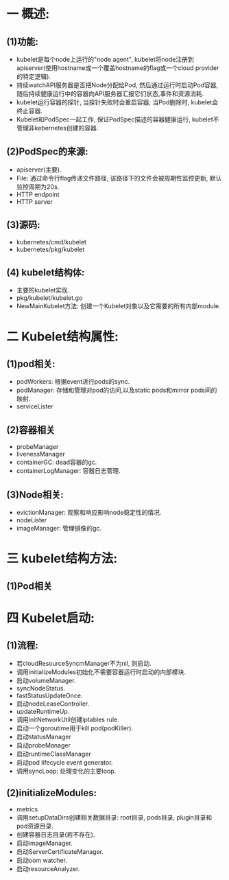 # 一 概述:
## (1)功能:
- kubelet是每个node上运行的"node agent", kubelet将node注册到apiserver(使用hostname或一个覆盖hostname的flag或一个cloud provider的特定逻辑).
- 持续watchAPI服务器是否把Node分配给Pod, 然后通过运行时启动Pod容器, 随后持续健康运行中的容器向API服务器汇报它们状态,事件和资源消耗.
- kubelet运行容器的探针, 当探针失败时会重启容器; 当Pod删除时, kubelet会终止容器.
- Kubelet和PodSpec一起工作, 保证PodSpec描述的容器健康运行, kubelet不管理非kebernetes创建的容器.

## (2)PodSpec的来源:
- apiserver(主要).
- File: 通过命令行flag传递文件路径, 该路径下的文件会被周期性监控更新, 默认监控周期为20s.
- HTTP endpoint
- HTTP server

## (3)源码:
- kubernetes/cmd/kubelet
- kubernetes/pkg/kubelet

## (4) kubelet结构体:
- 主要的kubelet实现.
- pkg/kubelet/kubelet.go
- NewMainKubelet方法: 创建一个Kubelet对象以及它需要的所有内部module.

# 二 Kubelet结构属性:
## (1)pod相关:
- podWorkers: 根据event进行pods的sync.
- podManager: 存储和管理对pod的访问,以及static pods和mirror pods间的映射.
- serviceLister

## (2)容器相关
- probeManager
- livenessManager
- containerGC: dead容器的gc.
- containerLogManager: 容器日志管理.

## (3)Node相关:
- evictionManager: 观察和响应影响node稳定性的情况.
- nodeLister
- imageManager: 管理镜像的gc.

# 三 kubelet结构方法:
## (1)Pod相关

# 四 Kubelet启动:
## (1)流程:
- 若cloudResourceSyncmManager不为nil, 则启动.
- 调用initializeModules初始化不需要容器运行时启动的内部模块.
- 启动volumeManager.
- syncNodeStatus.
- fastStatusUpdateOnce.
- 启动nodeLeaseController.
- updateRuntimeUp.
- 调用initNetworkUtil创建iptables rule.
- 启动一个goroutime用于kill pod(podKiller).
- 启动statusManager
- 启动probeManager
- 启动runtimeClassManager
- 启动pod lifecycle event generator.
- 调用syncLoop: 处理变化的主要loop.

## (2)initializeModules:
- metrics
- 调用setupDataDirs创建相关数据目录: root目录, pods目录, plugin目录和pod资源目录.
- 创建容器日志目录(若不存在).
- 启动imageManager.
- 启动ServerCertificateManager.
- 启动oom watcher.
- 启动resourceAnalyzer.
